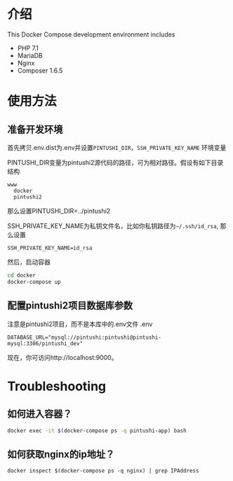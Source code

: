 # 介绍
This Docker Compose development environment includes

* PHP 7.1
* MariaDB
* Nginx
* Composer 1.6.5

# 使用方法

## 准备开发环境

首先拷贝.env.dist为.env并设置`PINTUSHI_DIR`，`SSH_PRIVATE_KEY_NAME` 环境变量

PINTUSHI_DIR变量为pintushi2源代码的路径，可为相对路径。假设有如下目录结构
```
www
  docker
  pintushi2
```
那么设置PINTUSHI_DIR=../pintushi2

SSH_PRIVATE_KEY_NAME为私钥文件名，比如你私钥路径为`~/.ssh/id_rsa`, 那么设置
```
SSH_PRIVATE_KEY_NAME=id_rsa
```
然后，启动容器
```bash
cd docker
docker-compose up
```
## 配置pintushi2项目数据库参数

注意是pintushi2项目，而不是本库中的.env文件
.env
```
DATABASE_URL="mysql://pintushi:pintushi@pintushi-mysql:3306/pintushi_dev"
```

现在，你可访问http://localhost:9000。

# Troubleshooting

## 如何进入容器？

```bash
docker exec -it $(docker-compose ps -q pintushi-app) bash
```

## 如何获取nginx的ip地址？

```
docker inspect $(docker-compose ps -q nginx) | grep IPAddress
```
